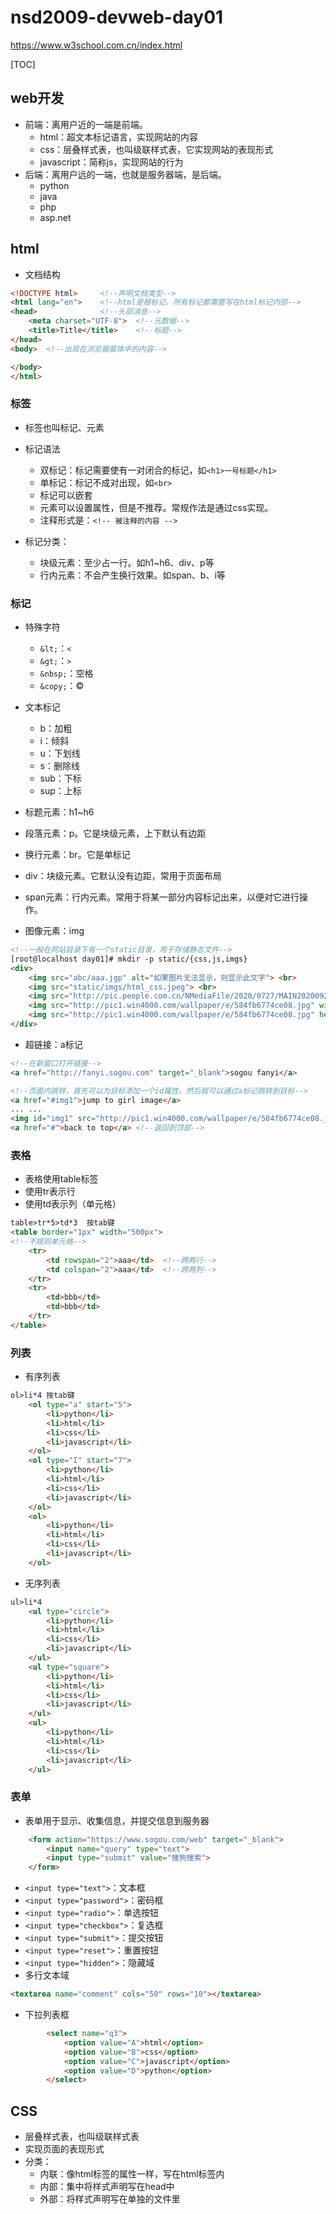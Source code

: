# nsd2009-devweb-day01

https://www.w3school.com.cn/index.html

[TOC]

## web开发

- 前端：离用户近的一端是前端。
  - html：超文本标记语言，实现网站的内容
  - css：层叠样式表，也叫级联样式表，它实现网站的表现形式
  - javascript：简称js，实现网站的行为
- 后端：离用户远的一端，也就是服务器端，是后端。
  - python
  - java
  - php
  - asp.net

## html

- 文档结构

```html
<!DOCTYPE html>     <!--声明文档类型-->
<html lang="en">    <!--html是根标记，所有标记都需要写在html标记内部-->
<head>              <!--头部消息-->
    <meta charset="UTF-8">  <!--元数据-->
    <title>Title</title>    <!--标题-->
</head>
<body>  <!--出现在浏览器窗体中的内容-->

</body>
</html>
```

### 标签

- 标签也叫标记、元素
- 标记语法
  - 双标记：标记需要使有一对闭合的标记，如`<h1>一号标题</h1>`
  - 单标记：标记不成对出现，如`<br>`
  - 标记可以嵌套
  - 元素可以设置属性，但是不推荐。常规作法是通过css实现。
  - 注释形式是：`<!-- 被注释的内容 -->`

- 标记分类：
  - 块级元素：至少占一行。如h1~h6、div、p等
  - 行内元素：不会产生换行效果。如span、b、i等

### 标记

- 特殊字符
  - `&lt;`：`<`
  - `&gt;`：`>`
  - `&nbsp;`：空格
  - `&copy;`：&copy;

- 文本标记
  - b：加粗
  - i：倾斜
  - u：下划线
  - s：删除线
  - sub：下标
  - sup：上标

- 标题元素：h1~h6
- 段落元素：p。它是块级元素，上下默认有边距
- 换行元素：br。它是单标记
- div：块级元素。它默认没有边距，常用于页面布局
- span元素：行内元素。常用于将某一部分内容标记出来，以便对它进行操作。

- 图像元素：img

```html
<!--一般在网站目录下有一个static目录，用于存储静态文件-->
[root@localhost day01]# mkdir -p static/{css,js,imgs}
<div>
    <img src="abc/aaa.jgp" alt="如果图片无法显示，则显示此文字"> <br>
    <img src="static/imgs/html_css.jpeg"> <br>
    <img src="http://pic.people.com.cn/NMediaFile/2020/0727/MAIN202009270830000372979471030.JPG"> <br>
    <img src="http://pic1.win4000.com/wallpaper/e/584fb6774ce08.jpg" width="500px"> <br>
    <img src="http://pic1.win4000.com/wallpaper/e/584fb6774ce08.jpg" height="300px"> <br>
</div>
```

- 超链接：a标记

```html
<!--在新窗口打开链接-->
<a href="http://fanyi.sogou.com" target="_blank">sogou fanyi</a>

<!--页面内跳转，首先可以为目标添加一个id属性。然后就可以通过a标记跳转到目标-->
<a href="#img1">jump to girl image</a>
... ...
<img id="img1" src="http://pic1.win4000.com/wallpaper/e/584fb6774ce08.jpg"><br>
<a href="#">back to top</a> <!--返回到顶部-->
```

### 表格

- 表格使用table标签
- 使用tr表示行
- 使用td表示列（单元格）

```html
table>tr*5>td*3  按tab键
<table border="1px" width="500px">
<!--不规则单元格-->
    <tr>
        <td rowspan="2">aaa</td>  <!--跨两行-->
        <td colspan="2">aaa</td>  <!--跨两列-->
    </tr>
    <tr>
        <td>bbb</td>
        <td>bbb</td>
    </tr>
</table>
```

### 列表

- 有序列表

```html
ol>li*4 按tab键
	<ol type="a" start="5">
        <li>python</li>
        <li>html</li>
        <li>css</li>
        <li>javascript</li>
    </ol>
    <ol type="I" start="7">
        <li>python</li>
        <li>html</li>
        <li>css</li>
        <li>javascript</li>
    </ol>
    <ol>
        <li>python</li>
        <li>html</li>
        <li>css</li>
        <li>javascript</li>
    </ol>
```

- 无序列表

```html
ul>li*4
    <ul type="circle">
        <li>python</li>
        <li>html</li>
        <li>css</li>
        <li>javascript</li>
    </ul>
    <ul type="square">
        <li>python</li>
        <li>html</li>
        <li>css</li>
        <li>javascript</li>
    </ul>
    <ul>
        <li>python</li>
        <li>html</li>
        <li>css</li>
        <li>javascript</li>
    </ul>
```

### 表单

- 表单用于显示、收集信息，并提交信息到服务器

```html
    <form action="https://www.sogou.com/web" target="_blank">
        <input name="query" type="text">
        <input type="submit" value="搜狗搜索">
    </form>
```

- `<input type="text">`：文本框
- `<input type="password">`：密码框
- `<input type="radio">`：单选按钮
- `<input type="checkbox">`：复选框
- `<input type="submit">`：提交按钮
- `<input type="reset">`：重置按钮
- `<input type="hidden">`：隐藏域
- 多行文本域

```html
<textarea name="comment" cols="50" rows="10"></textarea>
```

- 下拉列表框

```html
        <select name="q3">
            <option value="A">html</option>
            <option value="B">css</option>
            <option value="C">javascript</option>
            <option value="D">python</option>
        </select>
```

## CSS

- 层叠样式表，也叫级联样式表
- 实现页面的表现形式
- 分类：
  - 内联：像html标签的属性一样，写在html标签内
  - 内部：集中将样式声明写在head中
  - 外部：将样式声明写在单独的文件里
